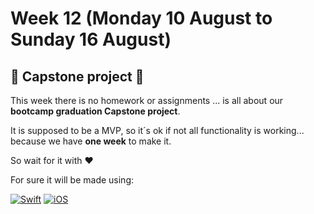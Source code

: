 # Week 12 (Monday 10 August to Sunday 16 August)

## 🎉 Capstone project 🎉

This week there is no homework or assignments ... is all about our **bootcamp graduation Capstone project**.

It is supposed to be a MVP, so it´s ok if not all functionality is working... because we have **one week** to make it.

So wait for it with ❤️

For sure it will be made using:

[![Swift](https://img.shields.io/badge/Swift-5.0-orange.svg?longCache=true&style=flat&logo=swift)](https://www.swift.org)
[![iOS](https://img.shields.io/badge/iOS-13.0+-lightgrey.svg?longCache=true&?style=plastic&logo=apple)](https://developer.apple.com/ios/)

 
